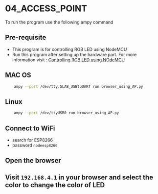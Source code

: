 # 04_ACCESS_POINT
To run the program use the following ampy command

## Pre-requisite
- This program is for controlling RGB LED using NodeMCU
- Run this program after setting up the hardware part. For more information visit : [Controlling RGB LED using NOdeMCU](https://blog.thepodnet.com/nodemcu-rgb-led-using-micropython/)

## MAC OS
```bash
    ampy --port /dev/tty.SLAB_USBtoUART run browser_using_AP.py
```

## Linux
```bash
    ampy --port /dev/ttyUSB0 run browser_using_AP.py
```

## Connect to WiFi
- search for ESP8266
- password ```nodeesp8266```

## Open the browser

## Visit ```192.168.4.1``` in your browser and select the color to change the color of LED
